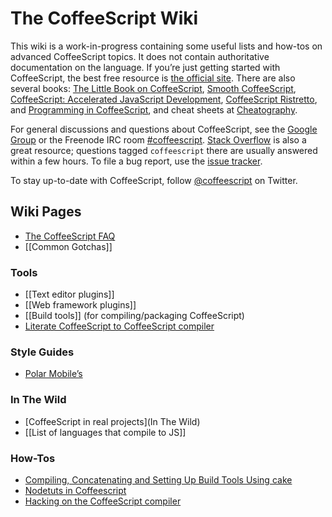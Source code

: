 # The CoffeeScript Wiki

This wiki is a work-in-progress containing some useful lists and how-tos on advanced CoffeeScript topics. It does not contain authoritative documentation on the language. If you’re just getting started with CoffeeScript, the best free resource is [the official site](http://coffeescript.org/). There are also several books: [The Little Book on CoffeeScript](http://arcturo.github.com/library/coffeescript/), [Smooth CoffeeScript](http://autotelicum.github.com/Smooth-CoffeeScript/), [CoffeeScript: Accelerated JavaScript Development](http://pragprog.com/titles/tbcoffee/coffeescript), [CoffeeScript Ristretto](https://leanpub.com/coffeescript-ristretto/read), and [Programming in CoffeeScript](http://my.safaribooksonline.com/book/-/9780132946155), and cheat sheets at [Cheatography](http://www.cheatography.com/dimitrios/cheat-sheets/coffeescript-cheat-sheet/).

For general discussions and questions about CoffeeScript, see the [Google Group](https://groups.google.com/forum/#!forum/coffeescript) or the Freenode IRC room [#coffeescript](http://webchat.freenode.net/?channels=coffeescript). [Stack Overflow](http://stackoverflow.com/tags/coffeescript) is also a great resource; questions tagged `coffeescript` there are usually answered within a few hours. To file a bug report, use the [issue tracker](https://github.com/jashkenas/coffee-script/issues).

To stay up-to-date with CoffeeScript, follow [@coffeescript](http://twitter.com/coffeescript) on Twitter.

## Wiki Pages

* [The CoffeeScript FAQ](FAQ)
* [[Common Gotchas]]

### Tools

* [[Text editor plugins]]
* [[Web framework plugins]]
* [[Build tools]] (for compiling/packaging CoffeeScript)
* [Literate CoffeeScript to CoffeeScript compiler](https://github.com/derekchiang/LitToCoffee)

### Style Guides

* [Polar Mobile’s](https://github.com/polarmobile/coffeescript-style-guide)

### In The Wild

* [CoffeeScript in real projects](In The Wild)
* [[List of languages that compile to JS]]

### How-Tos

* [Compiling, Concatenating and Setting Up Build Tools Using cake](https://github.com/jashkenas/coffeescript/wiki/%5BHowTo%5D-Compiling-and-Setting-Up-Build-Tools)
* [Nodetuts in Coffeescript](http://jaigouk.com/blog/2011/07/07/intro/)
* [Hacking on the CoffeeScript compiler](https://github.com/jashkenas/coffeescript/wiki/%5BHowTo%5D-Hacking-on-the-CoffeeScript-Compiler)
